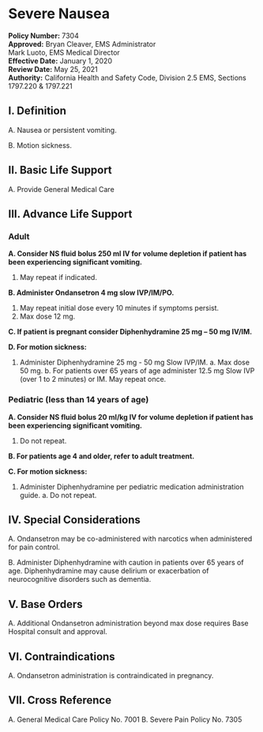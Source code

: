 # Severe Nausea

**Policy Number:** 7304  
**Approved:** Bryan Cleaver, EMS Administrator  
Mark Luoto, EMS Medical Director  
**Effective Date:** January 1, 2020  
**Review Date:** May 25, 2021  
**Authority:** California Health and Safety Code, Division 2.5 EMS, Sections 1797.220 & 1797.221

## I. Definition

A. Nausea or persistent vomiting.

B. Motion sickness.

## II. Basic Life Support

A. Provide General Medical Care

## III. Advance Life Support

### Adult

**A. Consider NS fluid bolus 250 ml IV for volume depletion if patient has been experiencing significant vomiting.**

1. May repeat if indicated.

**B. Administer Ondansetron 4 mg slow IVP/IM/PO.**

1. May repeat initial dose every 10 minutes if symptoms persist.
2. Max dose 12 mg.

**C. If patient is pregnant consider Diphenhydramine 25 mg – 50 mg IV/IM.**

**D. For motion sickness:**

1. Administer Diphenhydramine 25 mg - 50 mg Slow IVP/IM.
   a. Max dose 50 mg.
   b. For patients over 65 years of age administer 12.5 mg Slow IVP (over 1 to 2 minutes) or IM. May repeat once.

### Pediatric (less than 14 years of age)

**A. Consider NS fluid bolus 20 ml/kg IV for volume depletion if patient has been experiencing significant vomiting.**

1. Do not repeat.

**B. For patients age 4 and older, refer to adult treatment.**

**C. For motion sickness:**

1. Administer Diphenhydramine per pediatric medication administration guide.
   a. Do not repeat.

## IV. Special Considerations

A. Ondansetron may be co-administered with narcotics when administered for pain control.

B. Administer Diphenhydramine with caution in patients over 65 years of age. Diphenhydramine may cause delirium or exacerbation of neurocognitive disorders such as dementia.

## V. Base Orders

A. Additional Ondansetron administration beyond max dose requires Base Hospital consult and approval.

## VI. Contraindications

A. Ondansetron administration is contraindicated in pregnancy.

## VII. Cross Reference

A. General Medical Care Policy No. 7001
B. Severe Pain Policy No. 7305

